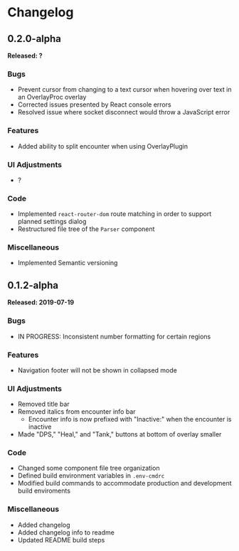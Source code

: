 # Changelog

## 0.2.0-alpha

**Released: ?**

### Bugs
- Prevent cursor from changing to a text cursor when hovering over text in an OverlayProc overlay
- Corrected issues presented by React console errors
- Resolved issue where socket disconnect would throw a JavaScript error

### Features
- Added ability to split encounter when using OverlayPlugin

### UI Adjustments
- ?

### Code
- Implemented `react-router-dom` route matching in order to support planned settings dialog
- Restructured file tree of the `Parser` component

### Miscellaneous
- Implemented Semantic versioning

## 0.1.2-alpha

**Released: 2019-07-19**

### Bugs
- IN PROGRESS: Inconsistent number formatting for certain regions

### Features
- Navigation footer will not be shown in collapsed mode

### UI Adjustments
- Removed title bar
- Removed italics from encounter info bar
    - Encounter info is now prefixed with "Inactive:" when the encounter is inactive
- Made "DPS," "Heal," and "Tank," buttons at bottom of overlay smaller

### Code
- Changed some component file tree organization
- Defined build environment variables in `.env-cmdrc`
- Modified build commands to accommodate production and development build enviroments

### Miscellaneous
- Added changelog
- Added changelog info to readme
- Updated README build steps